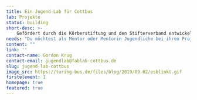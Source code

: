 ```yaml
---
title: Ein Jugend-Lab für Cottbus
lab: Projekte
status: building
short-desc: >-
    Gefördert durch die Körberstiftung und den Stifterverband entwickeln wir in Kooperation mit dem Netzwerk Offener Werkstätten Brandenburg ein Jugend-Lab für Cottbus.<br>Ab dem 6.1. öffnen wir unsere Werkstatt jeden Montag, zwischen 15 Uhr und 18 Uhr, nur für Jugendliche und unterstützen sie in der Entwicklung ihrer Projekte. Mit regelmäßigen Workshops vermitteln wir Grundlagen und helfen bei der Ideenfindung.
needs: "Du möchtest als Mentor oder Mentorin Jugendliche bei ihren Projekten betreuen oder einfach das Lab besuchen? Dann melde dich bei uns!"
content: ""
link: ''
contact-name: Gordon Krug
contact-email: jugendlab@fablab-cottbus.de
slug: jugend-lab-cottbus
image_src: https://turing-bus.de/files/blog/2019/09-02/esblinkt.gif
firstelement: 1
homepage: true
featured: true
---
```

